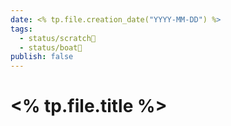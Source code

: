 ```yaml
---
date: <% tp.file.creation_date("YYYY-MM-DD") %>
tags:
  - status/scratch📝
  - status/boat🚤
publish: false
---
```

# <% tp.file.title %>

